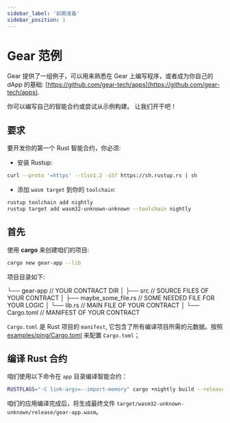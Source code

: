 ```yaml
---
sidebar_label: '前期准备'
sidebar_position: 1
---
```


# Gear 范例

Gear 提供了一组例子，可以用来熟悉在 Gear 上编写程序，或者成为你自己的 dApp 的基础: [https://github.com/gear-tech/apps](https://github.com/gear-tech/apps).

你可以编写自己的智能合约或尝试从示例构建。 让我们开干吧！

## 要求

要开发你的第一个 Rust 智能合约，你必须:

- 安装 Rustup:

```bash
curl --proto '=https' --tlsv1.2 -sSf https://sh.rustup.rs | sh
```

- 添加 `wasm target` 到你的 `toolchain`:

```bash
rustup toolchain add nightly
rustup target add wasm32-unknown-unknown --toolchain nightly
```

## 首先

使用 **cargo** 来创建咱们的项目:

```bash
cargo new gear-app --lib
```

项目目录如下:

  └── gear-app // YOUR CONTRACT DIR
    │
    ├── src // SOURCE FILES OF YOUR CONTRACT
    │    ├── maybe_some_file.rs // SOME NEEDED FILE FOR YOUR LOGIC
    │    └── lib.rs // MAIN FILE OF YOUR CONTRACT
    │
    └── Cargo.toml // MANIFEST OF YOUR CONTRACT

`Cargo.toml` 是 Rust 项目的 `manifest`, 它包含了所有编译项目所需的元数据。按照 [examples/ping/Cargo.toml](https://github.com/gear-tech/gear/blob/master/examples/ping/Cargo.toml) 来配置 `Cargo.toml`；

## 编译 Rust 合约

咱们使用以下命令在 `app` 目录编译智能合约：

```bash
RUSTFLAGS="-C link-args=--import-memory" cargo +nightly build --release --target=wasm32-unknown-unknown
```

咱们的应用编译完成后，将生成最终文件 `target/wasm32-unknown-unknown/release/gear-app.wasm`。